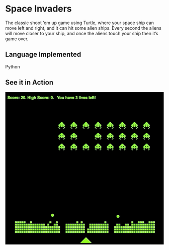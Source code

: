 # Space Invaders
The classic shoot ’em up game using Turtle, where your space ship can move left and right, and
it can hit some alien ships. Every second the aliens will move closer to your ship, and once the aliens touch your ship
then it’s game over.
## Language Implemented
Python

## See it in Action

![space](space.gif)
